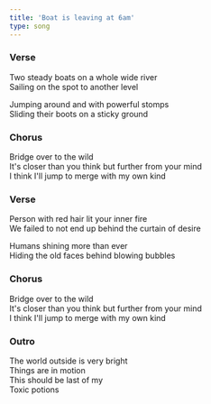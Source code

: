 ```yaml
---
title: 'Boat is leaving at 6am'
type: song
---
```


### Verse

Two steady boats on a whole wide river  
Sailing on the spot to another level  
  
Jumping around and with powerful stomps  
Sliding their boots on a sticky ground  
  
### Chorus

Bridge over to the wild  
It's closer than you think but further from your mind  
I think I'll jump to merge with my own kind  
  
### Verse

Person with red hair lit your inner fire  
We failed to not end up behind the curtain of desire  
  
Humans shining more than ever  
Hiding the old faces behind blowing bubbles  
  
### Chorus

Bridge over to the wild  
It's closer than you think but further from your mind  
I think I'll jump to merge with my own kind  
  
### Outro

The world outside is very bright  
Things are in motion  
This should be last of my  
Toxic potions  
